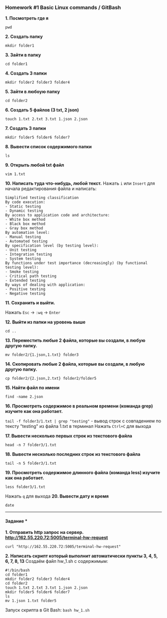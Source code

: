 ### Homework #1 Basic Linux commands / GitBash

**1. Посмотреть где я**
```
pwd
```
**2. Создать папку**
```
mkdir folder1
```
**3. Зайти в папку**
```
cd folder1
```
**4. Создать 3 папки**
```
mkdir folder2 folder3 folder4
```
**5. Зайти в любоую папку**
```
cd folder2
```
**6. Создать 5 файлов (3 txt, 2 json)**
```
touch 1.txt 2.txt 3.txt 1.json 2.json
```
**7. Создать 3 папки**
```
mkdir folder5 folder6 folder7
```
**8. Вывести список содержимого папки**
```
ls
```
**9. Открыть любой txt файл**
```
vim 1.txt
```
**10. Написать туда что-нибудь, любой текст.**
Нажать `i` или `Insert` для начала редактирования файла и написать:
```
Simplified testing classification
By code execution:
- Static testing
- Dynamic testing
By access to application code and architecture:
- White box method
- Black box method
- Gray box method
By automation level:
- Manual testing
- Automated testing
By specification level (by testing level):
- Unit testing
- Integration testing
- System testing
By functions under test importance (decreasingly) (by functional testing level):
- Smoke testing
- Critical path testing 
- Extended testing
By ways of dealing with application:
- Positive testing
- Negative testing
```
**11. Сохранить и выйти.**

Нажать `Esc` → `:wq` → `Enter`

**12. Выйти из папки на уровень выше**
```
cd ..
```
**13. Переместить любые 2 файла, которые вы создали, в любую другую папку.**
```
mv folder2/{1.json,1.txt} folder3
```
**14. Скопировать любые 2 файла, которые вы создали, в любую другую папку.**
```
cp folder2/{2.json,2.txt} folder2/folder5
```
**15. Найти файл по имени**
```
find -name 2.json
```
**16. Просмотреть содержимое в реальном времени (команда grep) изучите как она работает.**

`tail -f folder3/1.txt | grep "testing"` - вывод строк с совпадением по тексту "testing" из файла 1.txt в терминал
Нажать `Ctrl+C` для выхода

**17. Вывести несколько первых строк из текстового файла**
```
head -n 7 folder3/1.txt
```
**18. Вывести несколько последних строк из текстового файла**
```
tail -n 5 folder3/1.txt
```
**19. Просмотреть содержимое длинного файла (команда less) изучите как она работает.**
```
less folder3/1.txt
```
Нажать `q` для выхода
**20. Вывести дату и время**
```
date
```
___

#### Задание *
**1. Отправить http запрос на сервер. http://162.55.220.72:5005/terminal-hw-request**
```
curl "http://162.55.220.72:5005/terminal-hw-request"
```
**2. Написать скрипт который выполнит автоматически пункты 3, 4, 5, 6, 7, 8, 13**
Создаём файл hw_1.sh с содержимым:
```
#!/bin/bash
cd folder1
mkdir folder2 folder3 folder4
cd folder2
touch 1.txt 2.txt 3.txt 1.json 2.json
mkdir folder5 folder6 folder7
ls
mv 1.json 1.txt folder5
```
Запуск скрипта в Git Bash: `bash hw_1.sh`
